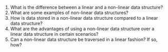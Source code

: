 

1. What is the difference between a linear and a non-linear data structure?
2. What are some examples of non-linear data structures?
3. How is data stored in a non-linear data structure compared to a linear data structure?
4. What are the advantages of using a non-linear data structure over a linear data structure in certain scenarios?
5. Can a non-linear data structure be traversed in a linear fashion? If so, how?